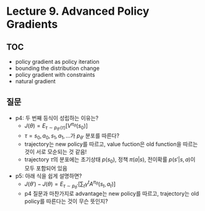 # Lecture 9. Advanced Policy Gradients

## TOC
- policy gradient as policy iteration
- bounding the distribution change
- policy gradient with constraints
- natural gradient

## 질문
- p4: 두 번째 등식이 성립하는 이유는?
  - $J(\theta) = E_{\tau\sim p_{\theta'}(\tau)}[V^{\pi_\theta}(s_0)]$
  - $\tau=s_0,a_0,s_1,a_1,...$가 $p_{\theta'}$ 분포를 따른다?
  - trajectory는 new policy를 따르고, value fuction은 old function을 따르는 것이 서로 모순되는 것 같음!
  - trajectory $\tau$의 분포에는 초기상태 $p(s_0)$, 정책 $\pi(a|s)$, 전이확률 $p(s'|s,a)$이 모두 포함되어 있음
- p5: 아래 식을 쉽게 설명하면?  
  - $J(\theta')-J(\theta)=E_{\tau\sim p_\theta'} \left[ \sum_t \gamma^t A^{\pi_\theta} (s_t,a_t)\right]$
  - p4 질문과 마찬가지로 advantage는 new policy를 따르고, trajectory는 old policy를 따른다는 것이 무슨 뜻인지?
    
